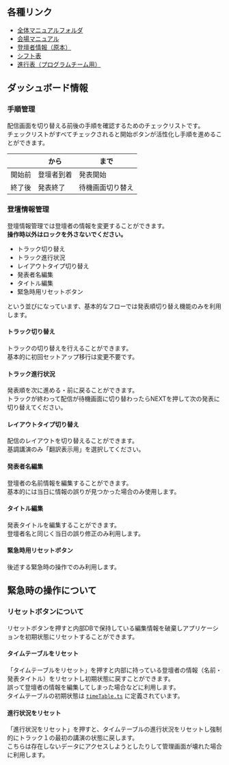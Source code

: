 ## 各種リンク

- [全体マニュアルフォルダ](https://drive.google.com/drive/folders/1z91iWMkB44npjnKKvF7TKPbcmF8wPGc8)
- [会場マニュアル](https://docs.google.com/document/d/1Vkv7YJpZ7gvSAG4ib5yjzIWiH_JjmPpTfQg2FL3Djzc)
- [登壇者情報（原本）](https://docs.google.com/spreadsheets/d/1fdsbazdNw3ixYGiGR9_OEBTdQEggwkt6fcjoBPP30gE)
- [シフト表](https://docs.google.com/spreadsheets/d/1-leY6vDyt8rTR_kwmZKm1hBD0qbhPRK2WR20kbTAF14)
- [進行表（プログラムチーム用）](https://docs.google.com/spreadsheets/d/1fx-2B5j-6GMuLlM4b2lCZQDJ2o14sPBZOFfG0P-xePo/edit)

## ダッシュボード情報

### 手順管理

配信画面を切り替える前後の手順を確認するためのチェックリストです。  
チェックリストがすべてチェックされると開始ボタンが活性化し手順を進めることができます。

|        | から       | まで             |
| ------ | ---------- | ---------------- |
| 開始前 | 登壇者到着 | 発表開始         |
| 終了後 | 発表終了   | 待機画面切り替え |

### 登壇情報管理

登壇情報管理では登壇者の情報を変更することができます。  
**操作時以外はロックを外さないでください。**

- トラック切り替え
- トラック進行状況
- レイアウトタイプ切り替え
- 発表者名編集
- タイトル編集
- 緊急時用リセットボタン

という並びになっています、基本的なフローでは発表順切り替え機能のみを利用します。

#### トラック切り替え

トラックの切り替えを行えることができます。  
基本的に初回セットアップ移行は変更不要です。  

#### トラック進行状況

発表順を次に進める・前に戻ることができます。  
トラックが終わって配信が待機画面に切り替わったらNEXTを押して次の発表に切り替えてください。

#### レイアウトタイプ切り替え

配信のレイアウトを切り替えることができます。  
基調講演のみ「翻訳表示用」を選択してください。

#### 発表者名編集

登壇者の名前情報を編集することができます。  
基本的には当日に情報の誤りが見つかった場合のみ使用します。

#### タイトル編集

発表タイトルを編集することができます。  
登壇者名と同じく当日の誤り修正のみ利用します。

#### 緊急時用リセットボタン

後述する緊急時の操作でのみ利用します。

## 緊急時の操作について

### リセットボタンについて

リセットボタンを押すと内部DBで保持している編集情報を破棄しアプリケーションを初期状態にリセットすることができます。

#### タイムテーブルをリセット

「タイムテーブルをリセット」を押すと内部に持っている登壇者の情報（名前・発表タイトル）をリセットし初期状態に戻すことができます。  
誤って登壇者の情報を編集してしまった場合などに利用します。  
タイムテーブルの初期状態は [`timeTable.ts`](https://github.com/tskaigi/tskaigi-layout/blob/main/src/browser/dashboard/data/timeTable.ts) に定義されています。

#### 進行状況をリセット

「進行状況をリセット」を押すと、タイムテーブルの進行状況をリセットし強制的にトラック１の最初の講演の状態に戻します。  
こちらは存在しないデータにアクセスしようとしたりして管理画面が壊れた場合に利用します。

